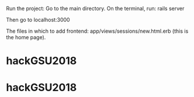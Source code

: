 
Run the project: Go to the main directory. On the terminal, run: rails server

Then go to localhost:3000

The files in which to add frontend: app/views/sessions/new.html.erb (this is the home page).

# hackGSU2018
# hackGSU2018
